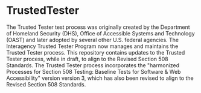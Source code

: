 # TrustedTester
The Trusted Tester test process was originally created by the Department of Homeland Security (DHS), Office of Accessible Systems and Technology (OAST) and later adopted by several other U.S. federal agencies. The Interagency Trusted Tester Program now manages and maintains the Trusted Tester process. This repository contains updates to the Trusted Tester process, while in draft, to align to the Revised Section 508 Standards. The Trusted Tester process incorporates the "harmonized Processes for Section 508 Testing: Baseline Tests for Software &amp; Web Accessibility" version version 3, which has also been revised to align to the Revised Section 508 Standards.
